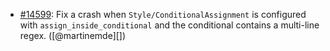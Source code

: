 * [#14599](https://github.com/rubocop/rubocop/pull/14599): Fix a crash when `Style/ConditionalAssignment` is configured with `assign_inside_conditional` and the conditional contains a multi-line regex. ([@martinemde][])
